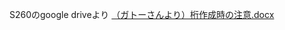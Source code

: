 

S260のgoogle driveより
[（ガトーさんより）桁作成時の注意.docx](https://github.com/TeamBirdmanTrial/wiki/files/8473916/default.docx)
